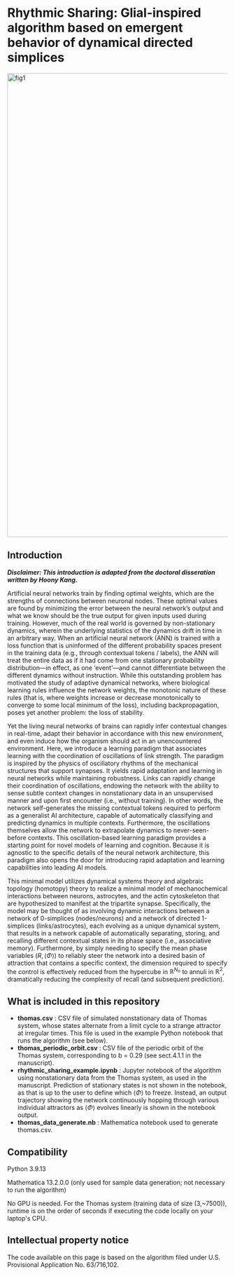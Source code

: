 # Rhythmic Sharing: Glial-inspired algorithm based on emergent behavior of dynamical directed simplices
<img width="1733" height="1059" alt="fig1" src="https://github.com/user-attachments/assets/83e3e310-312e-4dd6-957b-206e7fa80671" />


## Introduction
_**Disclaimer: This introduction is adapted from the doctoral disseration written by Hoony Kang.**_

Artificial neural networks train by finding optimal weights, which are the strengths of connections between neuronal nodes. These optimal values are found by minimizing the error between the neural network’s output and what we know should be the true output for given inputs used during training. However, much of the real world is governed by non-stationary dynamics, wherein the underlying statistics of the dynamics drift in time in an arbitrary way. When an artificial neural network (ANN) is trained with a loss function that is uninformed of the different probability spaces present in the training data (e.g., through contextual tokens / labels), the ANN will treat the entire data as if it had come from one stationary probability distribution—in effect, as one ‘event’—and cannot differentiate between the different dynamics without instruction. While this outstanding problem has motivated the study of adaptive dynamical networks, where biological learning rules influence the network weights, the monotonic nature of these rules (that is, where weights increase or decrease monotonically to converge to some local minimum of the loss), including backpropagation, poses yet another problem: the loss of stability.

Yet the living neural networks of brains can rapidly infer contextual changes in real-time, adapt their behavior in accordance with this new environment, and even induce how the organism should act in an unencountered environment. Here, we introduce a learning paradigm that associates learning with the coordination of oscillations of link strength. The paradigm is inspired by the physics of oscillatory rhythms of the mechanical structures that support synapses. It yields rapid adaptation and learning in neural networks while maintaining robustness. Links can rapidly change their coordination of oscillations, endowing the network with the ability to sense subtle context changes in nonstationary data in an unsupervised manner and upon first encounter (i.e., without training). In other words, the network self-generates the missing contextual tokens required to perform as a generalist AI architecture, capable of automatically classifying and predicting dynamics in multiple contexts. Furthermore, the oscillations themselves allow the network to extrapolate dynamics to never-seen-before contexts. This oscillation-based learning paradigm provides a starting point for novel models of learning and cognition. Because it is agnostic to the specific details of the neural network architecture, this paradigm also opens the door for introducing rapid adaptation and learning capabilities into leading AI models.

This minimal model utilizes dynamical systems theory and algebraic topology (homotopy) theory to realize a minimal model of mechanochemical interactions between neurons, astrocytes, and the actin cytoskeleton that are hypothesized to manifest at the tripartite synapse. Specifically, the model may be thought of as involving dynamic interactions between a network of 0-simplices (nodes/neurons) and a network of directed 1-simplices (links/astrocytes), each evolving as a unique dynamical system, that results in a network capable of automatically separating, storing, and recalling different contextual states in its phase space (i.e., associative memory). Furthermore, by simply needing to specify the mean phase variables $(R, \langle \Phi\rangle)$ to reliably steer the network into a desired basin of attraction that contains a specific context, the dimension required to specify the control is effectively reduced from the hypercube in $\mathbb{R}^{N_n}$ to annuli in $\mathbb{R}^2$, dramatically reducing the complexity of recall (and subsequent prediction).

## What is included in this repository

- **thomas.csv** : 	CSV file of simulated nonstationary data of Thomas system, whose states alternate from a limit cycle to a strange attractor at irregular times. This file is used in the example Python notebook that runs the algorithm (see below).
- **thomas_periodic_orbit.csv** : CSV file of the periodic orbit of the Thomas system, corresponding to b = 0.29 (see sect.4.1.1 in the manuscript).
- **rhythmic_sharing_example.ipynb** : Jupyter notebook of the algorithm using nonstationary data from the Thomas system, as used in the manuscript. Prediction of stationary states is not shown in the notebook, as that is up to the user to define which $\langle \Phi\rangle$ to freeze. Instead, an output trajectory showing the network continuously hopping through various individual attractors as $\langle \Phi\rangle$ evolves linearly is shown in the notebook output.
- **thomas_data_generate.nb** : Mathematica notebook used to generate thomas.csv.
  
## Compatibility
Python 3.9.13

Mathematica 13.2.0.0 (only used for sample data generation; not necessary to run the algorithm)

No GPU is needed. For the Thomas system (training data of size (3,~7500)), runtime is on the order of seconds if executing the code locally on your laptop's CPU.

## Intellectual property notice
The code available on this page is based on the algorithm filed under U.S. Provisional Application No. 63/716,102.
